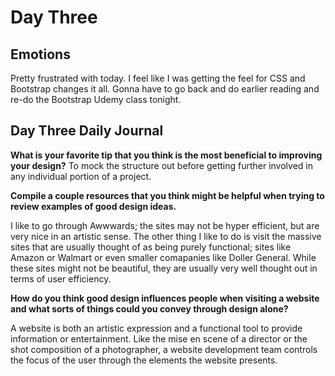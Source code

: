 # Day Three

## Emotions

Pretty frustrated with today. I feel like I was getting the feel for CSS and Bootstrap changes it all. Gonna have to go back and do earlier reading and re-do the Bootstrap Udemy class tonight.

## Day Three Daily Journal

**What is your favorite tip that you think is the most beneficial to improving your design?**
To mock the structure out before getting further involved in any individual portion of a project.

**Compile a couple resources that you think might be helpful when trying to review examples of good design ideas.**

I like to go through Awwwards; the sites may not be hyper efficient, but are very nice in an artistic sense. The other thing I like to do is visit the massive sites that are usually thought of as being purely functional; sites like Amazon or Walmart or even smaller comapanies like Doller General. While these sites might not be beautiful, they are usually very well thought out in terms of user efficiency.

**How do you think good design influences people when visiting a website and what sorts of things could you convey through design alone?**

A website is both an artistic expression and a functional tool to provide information or entertainment. Like the mise en scene of a director or the shot composition of a photographer, a website development team controls the focus of the user through the elements the website presents. 